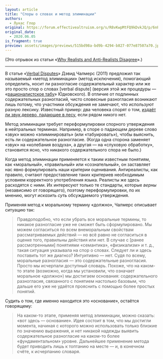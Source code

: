 ```yaml
---
layout: article
title: "Споры о словах и метод элиминации"
authors:
  - Лукас Глор
original: https://forum.effectivealtruism.org/s/R8vKwpMtFQ9kDvkJQ/p/6nPnqXCaYsmXCtjTk#Verbal_disputes_and_the_method_of_elimination
original_date:
  - 2020.06.05
is_fragment: true
preview: assets/images/previews/515bd98a-bd9b-4294-b827-077e87507a70.jpg
---
```

(Это отрывок из статьи «[Why Realists and Anti-Realists Disagree](https://forum.effectivealtruism.org/s/R8vKwpMtFQ9kDvkJQ/p/6nPnqXCaYsmXCtjTk)».)

---

В статье «[Verbal Disputes](http://consc.net/papers/verbal.pdf)» Дэвид Чалмерс (2011) предложил так называемый «метод элиминации» (метод исключения), помогающий определить, носит ли разногласие содержательный характер или же это просто спор о словах \[verbal dispute\] (версия этой же процедуры — «[рационалистское табу](https://lesswrong.ru/w/%D0%A2%D0%B0%D0%B1%D1%83%D0%B8%D1%80%D1%83%D0%B9_%D1%81%D0%B2%D0%BE%D0%B8_%D1%81%D0%BB%D0%BE%D0%B2%D0%B0)» Юдковского). В отличие от подлинных содержательных разногласий, чисто словесные разногласия возникают лишь потому, что участники обсуждения не замечают, что используют разную лексику. Известный пример: два человека спорят о том, [издаёт ли звук дерево, падающее в лесу](https://lesswrong.ru/w/%D0%A1%D0%BF%D0%BE%D1%80%D1%8B_%D0%BE%D0%B1_%D0%BE%D0%BF%D1%80%D0%B5%D0%B4%D0%B5%D0%BB%D0%B5%D0%BD%D0%B8%D1%8F%D1%85), если рядом никого нет.

Метод элиминации требует переформулировки спорного утверждения в нейтральных терминах. Например, в споре о падающем дереве слово «звук» можно «элиминировать» (или «табуировать»), чтобы выяснить, есть ли содержательное разногласие. (Когда одна сторона заменяет «звук» на «колебания воздуха», а другая — на «слуховую обработку», становится ясно, что никакого содержательного спора не было.)

Когда метод элиминации применяется к таким известным понятиям, как «моральный», «правильный» или «сознательный», он заставляет нас явно формулировать наши критерии оценивания. Антиреалисты, как правило, считают предоставление таких критериев необходимым условием корректного употребления языка. Реалисты же здесь расходятся с ними. Их интересуют только те стандарты, которые _верны_ (независимо от говорящего), поэтому переформулировки, по их мнению, могут _исказить суть_ обсуждаемого утверждения.

Применяя метод к моральному термину «должно», Чалмерс описывает ситуацию так:

> Правдоподобно, что если убрать все моральные термины, то никакое разногласие уже не сможет быть сформулировано. Мы можем согласиться по всем внеморальным свойствам рассматриваемых действий — но всё равно не согласиться в оценке того, правильны действия или нет. В случае с \[ранее рассмотренными\] понятиями «семантика», «физикализм» и т. д., такая ситуация указывала на спор о словах. Следует ли и здесь поставить тот же диагноз? Интуитивно — нет. Судя по всему, моральные разногласия — это содержательные разногласия. Просто мы исчерпали доступный словарь. Похоже, что на каком-то этапе (возможно, когда мы установили, что означает моральное «должно») мы достигаем основания: содержательного разногласия, связанного с понятием настолько базовым, что дальше его уже не удаётся прояснить с помощью более простых понятий.

Судить о том, где именно находится это «основание», остаётся говорящему:

> На каком-то этапе, применяя метод элиминации, можно сказать: «вот здесь — основание». Идея состоит в том, что мы достигли момента, начиная с которого можно использовать только близкие по значению выражения, и нет никакой надежды выявить содержательное разногласие на каком-то более «фундаментальном» уровне. Дальнейшее применение метода будет приводить лишь к топтанию на месте — и, в конечном счёте, к исчерпанию словаря.
